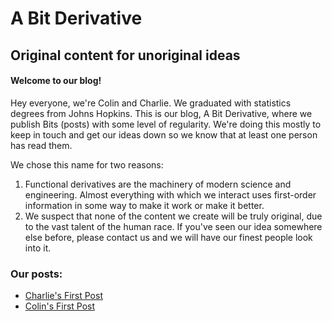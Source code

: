 # A Bit Derivative
## Original content for unoriginal ideas

#### Welcome to our blog!

Hey everyone, we're Colin and Charlie. We graduated with statistics degrees from Johns Hopkins. This is our blog, A Bit Derivative, where we publish Bits (posts) with some level of regularity. We're doing this mostly to keep in touch and get our ideas down so we know that at least one person has read them.

We chose this name for two reasons:

1. Functional derivatives are the machinery of modern science and engineering. Almost everything with which we interact uses first-order information in some way to make it work or make it better. 
2. We suspect that none of the content we create will be truly original, due to the vast talent of the human race. If you've seen our idea somewhere else before, please contact us and we will have our finest people look into it. 

### Our posts:

* [Charlie's First Post](https://charlie-gulian.github.io/silver-garbanzo/charlie/charlies-first-post)
* [Colin's First Post](https://charlie-gulian.github.io/silver-garbanzo/colin/first-post)

